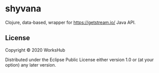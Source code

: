 # shyvana

Clojure, data-based, wrapper for https://getstream.io/ Java API.

## License

Copyright © 2020 WorksHub

Distributed under the Eclipse Public License either version 1.0 or (at your option) any later version.

